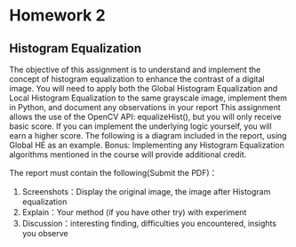 # Homework 2

## Histogram Equalization

The objective of this assignment is to understand and implement the concept of histogram equalization to enhance the contrast of a digital image. 
You will need to apply both the Global Histogram Equalization and Local Histogram Equalization to the same grayscale image, implement them in Python, and document any observations in your report 
This assignment allows the use of the OpenCV API: equalizeHist(), but you will only receive basic score. If you can implement the underlying logic yourself, you will earn a higher score.
The following is a diagram included in the report, using Global HE as an example.
Bonus: Implementing any Histogram Equalization algorithms mentioned in the course will provide additional credit.


The report must contain the following(Submit the PDF)：
1. Screenshots：Display the original image, the image after Histogram equalization
2. Explain：Your method (if you have other try) with experiment
3. Discussion：interesting finding, difficulties you encountered, insights you observe
